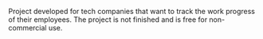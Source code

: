 Project developed for tech companies that want to track the work progress of their employees. 
The project is not finished and is free for non-commercial use. 
